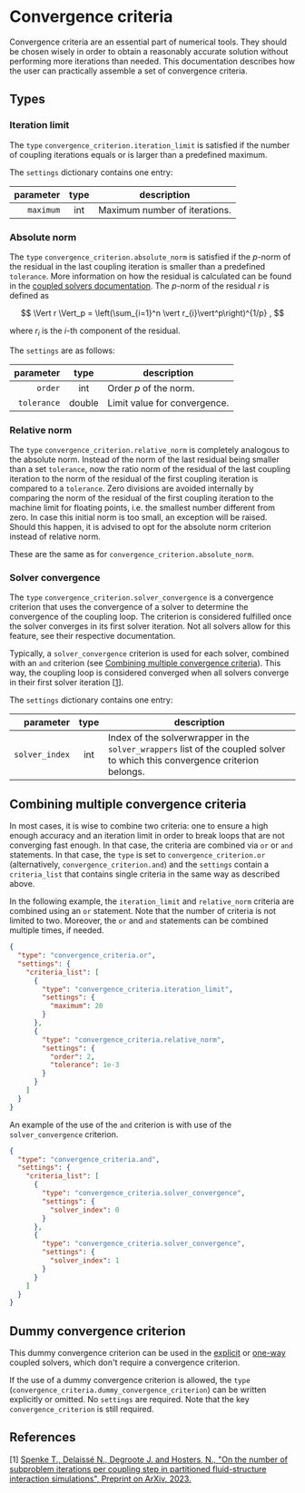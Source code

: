 # Convergence criteria

Convergence criteria are an essential part of numerical tools. They should be chosen wisely in order to obtain a reasonably
accurate solution without performing more iterations than needed. This documentation describes how the user can practically
assemble a set of convergence criteria.

## Types

### Iteration limit

The `type` `convergence_criterion.iteration_limit` is satisfied if the number of coupling iterations equals or is larger than a predefined maximum.

The `settings` dictionary contains one entry:

| parameter | type | description                   |
|----------:|:----:|-------------------------------|
| `maximum` | int  | Maximum number of iterations. |

### Absolute norm

The `type` `convergence_criterion.absolute_norm` is satisfied if the $p$-norm of the residual in the last coupling iteration
is smaller than a predefined `tolerance`. 
More information on how the residual is calculated can be found in the [coupled solvers documentation](../coupled_solvers/coupled_solvers.md).
The $p$-norm of the residual $r$ is defined as

$$
\Vert r \Vert_p = \left(\sum_{i=1}^n \vert r_{i}\vert^p\right)^{1/p} ,
$$

where $r_i$ is the $i$-th component of the residual.

The `settings` are as follows:

|   parameter |  type  | description                  |
|------------:|:------:|------------------------------|
|     `order` |  int   | Order $p$ of the norm.       |
| `tolerance` | double | Limit value for convergence. |

### Relative norm

The `type` `convergence_criterion.relative_norm` is completely analogous to the absolute norm. Instead of the norm of 
the last residual being smaller than a set `tolerance`, now the ratio norm of the residual of the last coupling iteration to the 
norm of the residual of the first coupling iteration is compared to a `tolerance`. Zero divisions are avoided internally by
comparing the norm of the residual of the first coupling iteration to the machine limit for floating points, i.e. the smallest number
different from zero. In case this initial norm is too small, an exception will be raised. Should this happen, it is advised to opt
for the absolute norm criterion instead of relative norm.

These are the same as for `convergence_criterion.absolute_norm`.

### Solver convergence

The `type` `convergence_criterion.solver_convergence` is a convergence criterion that uses the convergence of a solver to determine the convergence of the coupling loop.
The criterion is considered fulfilled once the solver converges in its first solver iteration.
Not all solvers allow for this feature, see their respective documentation.

Typically, a `solver_convergence` criterion is used for each solver, combined with an `and` criterion (see [Combining multiple convergence criteria](#combining-multiple-convergence-criteria)).
This way, the coupling loop is considered converged when all solvers converge in their first solver iteration [[1](#1)].

The `settings` dictionary contains one entry:

|      parameter | type | description                                                                                                                 |
|---------------:|:----:|-----------------------------------------------------------------------------------------------------------------------------|
| `solver_index` | int  | Index of the solverwrapper in the `solver_wrappers` list of the coupled solver to which this convergence criterion belongs. |

## Combining multiple convergence criteria

In most cases, it is wise to combine two criteria: one to ensure a high enough accuracy and an iteration limit in order
to break loops that are not converging fast enough. In that case, the criteria are combined via `or` or `and` statements.
In that case, the `type` is set to `convergence_criterion.or` (alternatively, `convergence_criterion.and`) and the `settings`
contain a `criteria_list` that contains single criteria in the same way as described above. 

In the following example, the `iteration_limit` and `relative_norm` criteria are combined using an `or` statement.
Note that the number of criteria is not limited to two.
Moreover, the `or` and `and` statements can be combined multiple times, if needed.

```json
{
  "type": "convergence_criteria.or",
  "settings": {
    "criteria_list": [
      {
        "type": "convergence_criteria.iteration_limit",
        "settings": {
          "maximum": 20
        }
      },
      {
        "type": "convergence_criteria.relative_norm",
        "settings": {
          "order": 2,
          "tolerance": 1e-3
        }
      }
    ]
  }
}
```

An example of the use of the `and` criterion is with use of the `solver_convergence` criterion.

```json
{
  "type": "convergence_criteria.and",
  "settings": {
    "criteria_list": [
      {
        "type": "convergence_criteria.solver_convergence",
        "settings": {
          "solver_index": 0
        }
      },
      {
        "type": "convergence_criteria.solver_convergence",
        "settings": {
          "solver_index": 1
        }
      }
    ]
  }
}
```

## Dummy convergence criterion

This dummy convergence criterion can be used in the [explicit](../coupled_solvers.md#explicit) or [one-way](../coupled_solvers.md#one-way) coupled solvers, which don't require a convergence criterion.

If the use of a dummy convergence criterion is allowed, the `type` (`convergence_criteria.dummy_convergence_criterion`) can be written explicitly or omitted. No `settings` are required.
Note that the key `convergence_criterion` is still required.

## References

<a id="1">[1]</a> 
[Spenke T., Delaissé N., Degroote J. and Hosters, N., "On the number of subproblem iterations per coupling step in partitioned fluid-structure interaction simulations", Preprint on ArXiv, 2023.](
https://doi.org/10.48550/arXiv.2303.08513)
